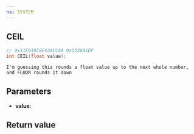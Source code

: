 ```yaml
---
ns: SYSTEM
---
```

## CEIL

```c
// 0x11E019C8F43ACC8A 0xD536A1DF
int CEIL(float value);
```

```
I'm guessing this rounds a float value up to the next whole number, and FLOOR rounds it down  
```

## Parameters
* **value**: 

## Return value
